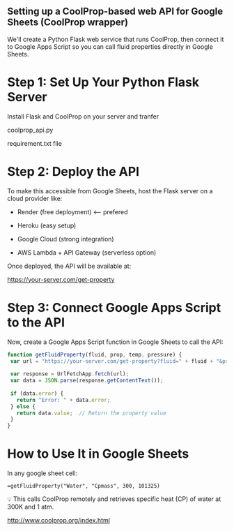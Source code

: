 ## Setting up a CoolProp-based web API for Google Sheets (CoolProp wrapper)

We'll create a Python Flask web service that runs CoolProp, then connect it to Google Apps Script so you can call fluid properties directly in Google Sheets.

# Step 1: Set Up Your Python Flask Server
Install Flask and CoolProp on your server and tranfer 

coolprop_api.py

requirement.txt file


# Step 2: Deploy the API
To make this accessible from Google Sheets, host the Flask server on a cloud provider like:

- Render (free deployment) <-- prefered

- Heroku (easy setup)

- Google Cloud (strong integration)

- AWS Lambda + API Gateway (serverless option)

Once deployed, the API will be available at:

https://your-server.com/get-property

# Step 3: Connect Google Apps Script to the API
Now, create a Google Apps Script function in Google Sheets to call the API:

 ```js
function getFluidProperty(fluid, prop, temp, pressure) {
  var url = "https://your-server.com/get-property?fluid=" + fluid + "&prop=" + prop + "&temp=" + temp + "&pressure=" + pressure;
  
  var response = UrlFetchApp.fetch(url);
  var data = JSON.parse(response.getContentText());
  
  if (data.error) {
    return "Error: " + data.error;
  } else {
    return data.value;  // Return the property value
  }
}
 ```
# How to Use It in Google Sheets
In any google sheet cell:


 ```=getFluidProperty("Water", "Cpmass", 300, 101325) ```

💡 This calls CoolProp remotely and retrieves specific heat (CP) of water at 300K and 1 atm.

http://www.coolprop.org/index.html
